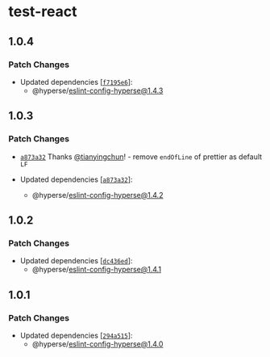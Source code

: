 # test-react

## 1.0.4

### Patch Changes

- Updated dependencies [[`f7195e6`](https://github.com/hyperse-io/eslint-config-hyperse/commit/f7195e627adbd0525e1236b2f0ff3ec1a9d1f4ed)]:
  - @hyperse/eslint-config-hyperse@1.4.3

## 1.0.3

### Patch Changes

- [`a873a32`](https://github.com/hyperse-io/eslint-config-hyperse/commit/a873a324dae1cbba55beb9c98d59c98f0e83cd2c) Thanks [@tianyingchun](https://github.com/tianyingchun)! - remove `endOfLine` of prettier as default `LF`

- Updated dependencies [[`a873a32`](https://github.com/hyperse-io/eslint-config-hyperse/commit/a873a324dae1cbba55beb9c98d59c98f0e83cd2c)]:
  - @hyperse/eslint-config-hyperse@1.4.2

## 1.0.2

### Patch Changes

- Updated dependencies [[`dc436ed`](https://github.com/hyperse-io/eslint-config-hyperse/commit/dc436ed4529d7f87d31c11fefcdd3bedb87142fb)]:
  - @hyperse/eslint-config-hyperse@1.4.1

## 1.0.1

### Patch Changes

- Updated dependencies [[`294a515`](https://github.com/hyperse-io/eslint-config-hyperse/commit/294a51570fa0912c17e3fd3816acf2279a302a94)]:
  - @hyperse/eslint-config-hyperse@1.4.0
